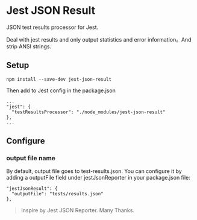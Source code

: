 # Jest JSON Result

JSON test results processor for Jest.

Deal with jest results and only output statistics and error information。And strip ANSI strings.

## Setup

```
npm install --save-dev jest-json-result
```

Then add to Jest config in the package.json

```
...
"jest": {
  "testResultsProcessor": "./node_modules/jest-json-result"
},
...
```

## Configure

### output file name

By default, output file goes to test-results.json. You can configure it by adding a outputFile field under jestJsonReporter in your package.json file:

```
"jestJsonResult": {
  "outputFile": "tests/results.json"
},
```

> Inspire by Jest JSON Reporter. Many Thanks.
